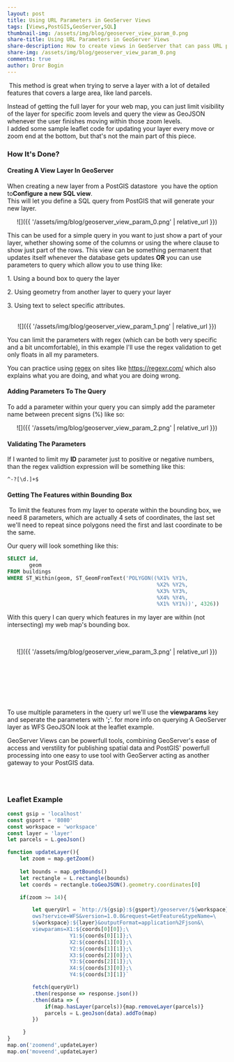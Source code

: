 ```yaml
---
layout: post
title: Using URL Parameters in GeoServer Views
tags: [Views,PostGIS,GeoServer,SQL]
thumbnail-img: /assets/img/blog/geoserver_view_param_0.png
share-title: Using URL Parameters in GeoServer Views
share-description: How to create views in GeoServer that can pass URL parameters to the SQL query
share-img: /assets/img/blog/geoserver_view_param_0.png
comments: true
author: Dror Bogin
---
```


<p>&nbsp;This method is great when trying to serve a layer with a lot of detailed features that covers a large area, like land parcels.</p>
<p>Instead of getting the full layer for your web map, you can just limit visibility of the layer for specific zoom levels and query the view as GeoJSON whenever the user finishes moving within those zoom levels.<br />I added some sample leaflet code for updating your layer every move or zoom end at the bottom, but that's not the main part of this piece.</p>
<h3 style="text-align: left;">How It's Done?</h3>
<h4 style="text-align: left;">Creating A View Layer In GeoServer</h4><p style="text-align: left;">When creating a new layer from a PostGIS datastore&nbsp; you have the option to<b>Configure a new SQL view</b>.
<br />
This will let you define a SQL query from PostGIS that will generate your new layer.<br /><b></b></p>
<div class="separator" style="clear: both; text-align: center;">

![]({{ '/assets/img/blog/geoserver_view_param_0.png' | relative_url }})

</div>

<p>This can be used for a simple query in you want to just show a part of your layer, whether showing some of the columns or using the where clause to show just part of the rows. This view can be something permanent that updates itself whenever the database gets updates <b>OR</b> you can use parameters to query which allow you to use thing like:</p>
<p>1. Using a bound box to query the layer</p>
<p>2. Using geometry from another layer to query your layer</p>
<p>3. Using text to select specific attributes.<br /><br /></p>
<div class="separator" style="clear: both; text-align: center;">

![]({{ '/assets/img/blog/geoserver_view_param_1.png' | relative_url }})

</div>
<p>You can limit the parameters with regex (which can be both very specific and a bit uncomfortable), in this example I'll use the regex validation to get only floats in all my parameters.</p>
<p>You can practice using <u>regex</u> on sites like <a href="https://regexr.com/">https://regexr.com/</a> which also explains what you are doing, and what you are doing wrong.</p>


<h4 style="text-align: left;">Adding Parameters To The Query</h4>

<p style="text-align: left;">To add a parameter within your query you can simply add the parameter name between precent signs (%) like so:<br /></p><p style="text-align: left;"></p><p style="text-align: left;"></p><div class="separator" style="clear: both; text-align: center;">

![]({{ '/assets/img/blog/geoserver_view_param_2.png' | relative_url }})

</div>
<h4 style="text-align: left;">Validating The Parameters<br /></h4><p>If I wanted to limit my <b>ID</b> parameter just to positive or negative numbers, than the regex validtion expression will be something like this:

`^-?[\d.]+$`


<h4 style="text-align: left;">Getting The Features within Bounding Box<br /></h4>
<p style="text-align: left;">&nbsp;To limit the features from my layer to operate within the bounding box, we need 8 parameters, which are actually 4 sets of coordinates, the last set we'll need to repeat since polygons need the first and last coordinate to be the same.</p>
<p style="text-align: left;">Our query will look something like this:
</p>

```sql
SELECT id,
       geom
FROM buildings
WHERE ST_Within(geom, ST_GeomFromText('POLYGON((%X1% %Y1%,
                                                %X2% %Y2%,
                                                %X3% %Y3%,
                                                %X4% %Y4%,
                                                %X1% %Y1%))', 4326))
```

<p style="text-align: left;">With this query I can query which features in my layer are within (not intersecting) my web map's bounding box.</p><p style="text-align: left;"><br /></p><div class="separator" style="clear: both; text-align: center;">

![]({{ '/assets/img/blog/geoserver_view_param_3.png' | relative_url }})

</div><br /><p style="text-align: left;"><br /></p><h3 style="text-align: left;">&nbsp;</h3><p style="text-align: left;">To use multiple parameters in the query url we'll use the <b>viewparams</b> key and seperate the parameters with '<b>;</b>'. for more info on querying A GeoServer layer as WFS GeoJSON look at the leaflet example.</p>
<p style="text-align: left;">GeoServer Views can be powerfull tools, combining GeoServer's ease of access and verstility for publishing spatial data and PostGIS' powerfull processing into one easy to use tool with GeoServer acting as another gateway to your PostGIS data.<br /></p><span><!--more--></span><h3 style="text-align: left;"><br /></h3><h3 style="text-align: left;">Leaflet Example<br /></h3>

```javascript
const gsip = 'localhost'
const gsport = '8080'
const workspace = 'workspace'
const layer = 'layer'
let parcels = L.geoJson()

function updateLayer(){
    let zoom = map.getZoom()
    
    let bounds = map.getBounds()
    let rectangle = L.rectangle(bounds)
    let coords = rectangle.toGeoJSON().geometry.coordinates[0]

    if(zoom >= 14){

        let queryUrl = `http://${gsip}:${gsport}/geoserver/${workspace}/\
        ows?service=WFS&version=1.0.0&request=GetFeature&typeName=\
        ${workspace}:${layer}&outputFormat=application%2Fjson&\
        viewparams=X1:${coords[0][0]};\
                    Y1:${coords[0][1]};\
                    X2:${coords[1][0]};\
                    Y2:${coords[1][1]};\
                    X3:${coords[2][0]};\
                    Y3:${coords[2][1]};\
                    X4:${coords[3][0]};\
                    Y4:${coords[3][1]}`

        fetch(queryUrl)
        .then(response => response.json())
        .then(data => {
            if(map.hasLayer(parcels)){map.removeLayer(parcels)}
            parcels = L.geoJson(data).addTo(map)
        })

     }
} 
map.on('zoomend',updateLayer)
map.on('moveend',updateLayer)

```

